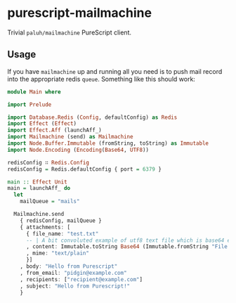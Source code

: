 # purescript-mailmachine

Trivial `paluh/mailmachine` PureScript client.

## Usage

If you have `mailmachine` up and running all you need is to push mail record into the appropriate redis `queue`. Something like this should work:

```purescript
module Main where

import Prelude

import Database.Redis (Config, defaultConfig) as Redis
import Effect (Effect)
import Effect.Aff (launchAff_)
import Mailmachine (send) as Mailmachine
import Node.Buffer.Immutable (fromString, toString) as Immutable
import Node.Encoding (Encoding(Base64, UTF8))

redisConfig ∷ Redis.Config
redisConfig = Redis.defaultConfig { port = 6379 }

main :: Effect Unit
main = launchAff_ do
  let
    mailQueue = "mails"

  Mailmachine.send
    { redisConfig, mailQueue }
    { attachments: [
      { file_name: "test.txt"
      -- | A bit convoluted example of utf8 text file which is base64 encoded and send as attachment
      , content: Immutable.toString Base64 (Immutable.fromString "File content" UTF8)
      , mime: "text/plain"
      }]
    , body: "Hello from Purescript"
    , from_email: "pidgin@example.com"
    , recipients: ["recipient@example.com"]
    , subject: "Hello from Purescript!"
    }


```
